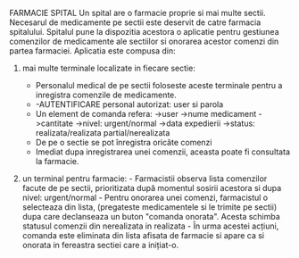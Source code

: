 FARMACIE SPITAL
Un spital are o farmacie proprie si mai multe sectii. Necesarul de medicamente pe sectii este deservit de  catre  farmacia  spitalului.  Spitalul  pune  la  dispozitia  acestora  o  aplicatie  pentru  gestiunea comenzilor de medicamente ale sectiilor si onorarea acestor comenzi din partea farmaciei. Aplicatia este compusa din: 
  1. mai  multe  terminale  localizate  in  fiecare  sectie:  
      - Personalul medical de pe sectii foloseste aceste terminale pentru a inregistra comenzile de medicamente.
      - -AUTENTIFICARE personal autorizat: user si parola
      - Un element de comanda  refera:
                   ->user
                   ->nume medicament
                   ->cantitate
                   ->nivel: urgent/normal
                   ->data expedierii
                   ->status: realizata/realizata partial/nerealizata
       - De pe o sectie se pot înregistra oricâte comenzi
       - Imediat dupa inregistrarea unei comenzii, aceasta poate fi consultata la farmacie. 
                 
  2. un  terminal  pentru  farmacie:
    -  Farmacistii  observa  lista  comenzilor  facute  de  pe  sectii, prioritizata după momentul sosirii acestora si dupa nivel: urgent/normal
    -  Pentru onorarea unei comenzi, farmacistul o selecteaza din lista, (pregateste medicamentele si le trimite pe sectii) dupa care declanseaza un buton "comanda onorata". Acesta schimba statusul comenzii din nerealizata in realizata
    -  În urma acestei acțiuni, comanda este eliminata din lista afisata de farmacie si apare ca si onorata in fereastra sectiei care a inițiat-o. 


